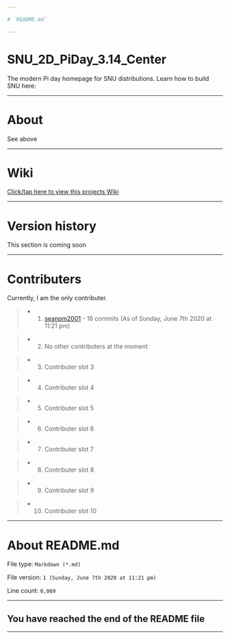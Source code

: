 ```yaml
---

# `README.md`

---
```


# SNU_2D_PiDay_3.14_Center
The modern Pi day homepage for SNU distributions. Learn how to build SNU here: 

---

# About

See above

---

# Wiki

[Click/tap here to view this projects Wiki](https://github.com/seanpm2001/SNU_2D_PiDay_3.14_Center/wiki)

---

# Version history

This section is coming soon

---

# Contributers

Currently, I am the only contributer.

> * 1. [seanpm2001](https://github.com/seanpm2001/) - 16 commits (As of Sunday, June 7th 2020 at 11:21 pm)

> * 2. No other contributers at the moment

> * 3. Contributer slot 3

> * 4. Contributer slot 4

> * 5. Contributer slot 5

> * 6. Contributer slot 6

> * 7. Contributer slot 7

> * 8. Contributer slot 8

> * 9. Contributer slot 9

> * 10. Contributer slot 10

---

# About README.md

File type: `Markdown (*.md)`

File version: `1 (Sunday, June 7th 2020 at 11:21 pm)`

Line count: `0,069`

---

## You have reached the end of the README file

---
